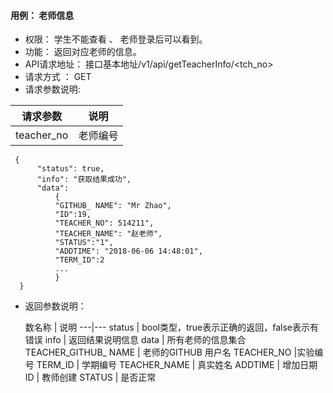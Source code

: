 #### 用例： 老师信息
- 权限： 学生不能查看 、 老师登录后可以看到。
- 功能： 返回对应老师的信息。
- API请求地址： 接口基本地址/v1/api/getTeacherInfo/<tch_no>
- 请求方式 ： GET
- 请求参数说明: 

请求参数 | 说明
---|---
teacher_no | 老师编号

```
 {
      "status": true,
      "info": "获取结果成功",
      "data": 
          {
          "GITHUB_ NAME": "Mr Zhao",
          "ID":19,
          "TEACHER_NO": 514211",
          "TEACHER_NAME": "赵老师",
          "STATUS":"1",
          "ADDTIME": "2018-06-06 14:48:01",
          "TERM_ID":2
          ...
          }
  }

```
- 返回参数说明：

	数名称	| 说明
---|---
status | bool类型，true表示正确的返回，false表示有错误
info | 返回结果说明信息
data | 所有老师的信息集合
	TEACHER_GITHUB_ NAME | 老师的GITHUB 用户名 
TEACHER_NO |实验编号
TERM_ID | 学期编号
TEACHER_NAME | 真实姓名
ADDTIME | 增加日期
ID | 教师创建 
STATUS | 是否正常

